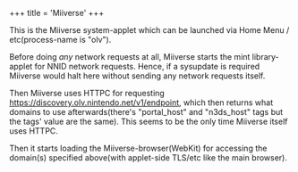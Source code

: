+++
title = 'Miiverse'
+++

This is the Miiverse system-applet which can be launched via Home Menu /
etc(process-name is "olv").

Before doing *any* network requests at all, Miiverse starts the mint
library-applet for NNID network requests. Hence, if a sysupdate is
required Miiverse would halt here without sending any network requests
itself.

Then Miiverse uses HTTPC for requesting
https://discovery.olv.nintendo.net/v1/endpoint, which then returns what
domains to use afterwards(there's "portal_host" and "n3ds_host" tags but
the tags' value are the same). This seems to be the only time Miiverse
itself uses HTTPC.

Then it starts loading the Miiverse-browser(WebKit) for accessing the
domain(s) specified above(with applet-side TLS/etc like the main
browser).